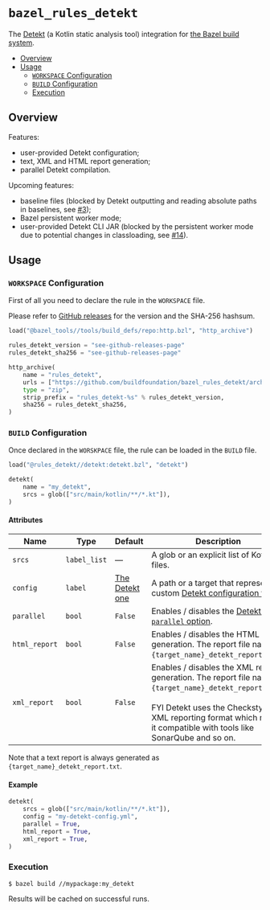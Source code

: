 # `bazel_rules_detekt`

The [Detekt](https://github.com/arturbosch/detekt) (a Kotlin static analysis tool) integration
for [the Bazel build system](https://bazel.build).

- [Overview](#overview)
- [Usage](#usage)
    - [`WORKSPACE` Configuration](#workspace-configuration)
    - [`BUILD` Configuration](#build-configuration)
    - [Execution](#execution)

## Overview

Features:

- user-provided Detekt configuration;
- text, XML and HTML report generation;
- parallel Detekt compilation.

Upcoming features:

- baseline files (blocked by Detekt outputting and reading absolute paths in baselines, see [#3](https://github.com/buildfoundation/bazel_rules_detekt/issues/3));
- Bazel persistent worker mode;
- user-provided Detekt CLI JAR (blocked by the persistent worker mode due to potential changes in classloading, see [#14](https://github.com/buildfoundation/bazel_rules_detekt/issues/14)).

## Usage

### `WORKSPACE` Configuration

First of all you need to declare the rule in the `WORKSPACE` file.

Please refer to [GitHub releases](https://github.com/buildfoundation/bazel_rules_detekt/releases) for the version and the SHA-256 hashsum.

```python
load("@bazel_tools//tools/build_defs/repo:http.bzl", "http_archive")

rules_detekt_version = "see-github-releases-page"
rules_detekt_sha256 = "see-github-releases-page"

http_archive(
    name = "rules_detekt",
    urls = ["https://github.com/buildfoundation/bazel_rules_detekt/archive/%s.zip" % rules_detekt_version],
    type = "zip",
    strip_prefix = "rules_detekt-%s" % rules_detekt_version,
    sha256 = rules_detekt_sha256,
)
```

### `BUILD` Configuration

Once declared in the `WORSKPACE` file, the rule can be loaded in the `BUILD` file.

```python
load("@rules_detekt//detekt:detekt.bzl", "detekt")

detekt(
    name = "my_detekt",
    srcs = glob(["src/main/kotlin/**/*.kt"]),
)
```

#### Attributes

Name          | Type         | Default | Description
--------------|--------------|---------|--------
`srcs`        | `label_list` | —       | A glob or an explicit list of Kotlin files.
`config`      | `label`      | [The Detekt one](https://github.com/arturbosch/detekt/blob/master/detekt-cli/src/main/resources/default-detekt-config.yml) | A path or a target that represents a custom [Detekt configuration file](https://arturbosch.github.io/detekt/configurations.html).
`parallel`    | `bool`       | `False` | Enables / disables the [Detekt `--parallel` option](https://arturbosch.github.io/detekt/cli.html).
`html_report` | `bool`       |  `False`        | Enables / disables the HTML report generation. The report file name is `{target_name}_detekt_report.html`.
`xml_report`  | `bool`       |  `False`        | Enables / disables the XML report generation. The report file name is `{target_name}_detekt_report.xml`. <br/><br/> FYI Detekt uses the Checkstyle XML reporting format which makes it compatible with tools like SonarQube and so on.

Note that a text report is always generated as `{target_name}_detekt_report.txt`.


#### Example

```python
detekt(
    srcs = glob(["src/main/kotlin/**/*.kt"]),
    config = "my-detekt-config.yml",
    parallel = True,
    html_report = True,
    xml_report = True,
)
```

### Execution

```
$ bazel build //mypackage:my_detekt
```

Results will be cached on successful runs.
